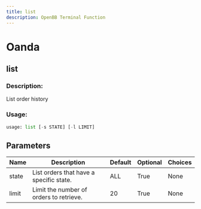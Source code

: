```yaml
---
title: list
description: OpenBB Terminal Function
---
```


# Oanda

## list

### Description: 

List order history

### Usage: 
```python
usage: list [-s STATE] [-l LIMIT]
```

## Parameters

| Name | Description | Default | Optional | Choices |
| ---- | ----------- | ------- | -------- | ------- |
| state | List orders that have a specific state. | ALL | True | None |
| limit | Limit the number of orders to retrieve. | 20 | True | None |


